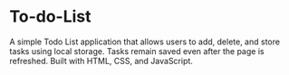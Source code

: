 # To-do-List
A simple Todo List application that allows users to add, delete, and store tasks using local storage. Tasks remain saved even after the page is refreshed. Built with HTML, CSS, and JavaScript.
